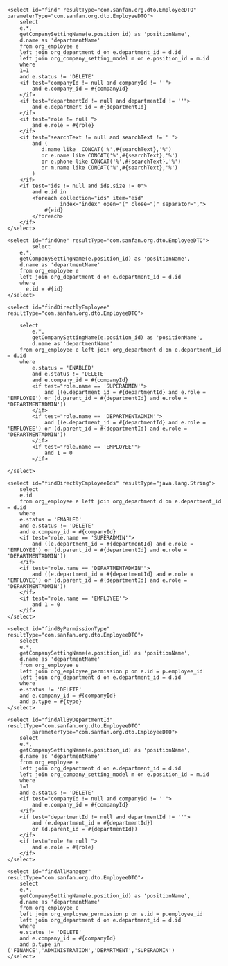 <?xml version="1.0" encoding="UTF-8" ?>
<!DOCTYPE mapper
		PUBLIC "-//mybatis.org//DTD Mapper 3.0//EN"
		"http://mybatis.org/dtd/mybatis-3-mapper.dtd">
<mapper namespace="com.sanfan.org.dao.EmployeeDao">


	<select id="find" resultType="com.sanfan.org.dto.EmployeeDTO" parameterType="com.sanfan.org.dto.EmployeeDTO">
		select
		e.*,
		getCompanySettingName(e.position_id) as 'positionName',
		d.name as 'departmentName'
		from org_employee e
		left join org_department d on e.department_id = d.id
		left join org_company_setting_model m on e.position_id = m.id
		where
		1=1
		and e.status != 'DELETE'
		<if test="companyId != null and companyId != ''">
			and e.company_id = #{companyId}
		</if>
		<if test="departmentId != null and departmentId != ''">
			and e.department_id = #{departmentId}
		</if>
		<if test="role != null ">
			and e.role = #{role}
		</if>
		<if test="searchText != null and searchText !='' ">
			and (
			   d.name like  CONCAT('%',#{searchText},'%')
			   or e.name like CONCAT('%',#{searchText},'%')
			   or e.phone like CONCAT('%',#{searchText},'%')
			   or m.name like CONCAT('%',#{searchText},'%')
			)
		</if>
		<if test="ids != null and ids.size != 0">
			and e.id in
			<foreach collection="ids" item="eid"
					 index="index" open="(" close=")" separator=",">
				#{eid}
			</foreach>
		</if>
	</select>

	<select id="findOne" resultType="com.sanfan.org.dto.EmployeeDTO">
			select
		e.*,
		getCompanySettingName(e.position_id) as 'positionName',
		d.name as 'departmentName'
		from org_employee e
		left join org_department d on e.department_id = d.id
		where
		  e.id = #{id}
	</select>

    <select id="findDirectlyEmployee" resultType="com.sanfan.org.dto.EmployeeDTO">

		select
			e.*,
			getCompanySettingName(e.position_id) as 'positionName',
			d.name as 'departmentName'
		from org_employee e left join org_department d on e.department_id = d.id
		where
			e.status = 'ENABLED'
			and e.status != 'DELETE'
			and e.company_id = #{companyId}
			<if test="role.name == 'SUPERADMIN'">
				and ((e.department_id = #{departmentId} and e.role = 'EMPLOYEE') or (d.parent_id = #{departmentId} and e.role = 'DEPARTMENTADMIN'))
			</if>
			<if test="role.name == 'DEPARTMENTADMIN'">
				and ((e.department_id = #{departmentId} and e.role = 'EMPLOYEE') or (d.parent_id = #{departmentId} and e.role = 'DEPARTMENTADMIN'))
			</if>
			<if test="role.name == 'EMPLOYEE'">
				and 1 = 0
			</if>

	</select>

	<select id="findDirectlyEmployeeIds" resultType="java.lang.String">
		select
		e.id
		from org_employee e left join org_department d on e.department_id = d.id
		where
		e.status = 'ENABLED'
		and e.status != 'DELETE'
		and e.company_id = #{companyId}
		<if test="role.name == 'SUPERADMIN'">
			and ((e.department_id = #{departmentId} and e.role = 'EMPLOYEE') or (d.parent_id = #{departmentId} and e.role = 'DEPARTMENTADMIN'))
		</if>
		<if test="role.name == 'DEPARTMENTADMIN'">
			and ((e.department_id = #{departmentId} and e.role = 'EMPLOYEE') or (d.parent_id = #{departmentId} and e.role = 'DEPARTMENTADMIN'))
		</if>
		<if test="role.name == 'EMPLOYEE'">
			and 1 = 0
		</if>
	</select>

	<select id="findByPermissionType" resultType="com.sanfan.org.dto.EmployeeDTO">
		select
		e.*,
		getCompanySettingName(e.position_id) as 'positionName',
		d.name as 'departmentName'
		from org_employee e
		left join org_employee_permission p on e.id = p.employee_id
		left join org_department d on e.department_id = d.id
		where
		e.status != 'DELETE'
		and e.company_id = #{companyId}
		and p.type = #{type}
	</select>

	<select id="findAllByDepartmentId" resultType="com.sanfan.org.dto.EmployeeDTO"
			parameterType="com.sanfan.org.dto.EmployeeDTO">
		select
		e.*,
		getCompanySettingName(e.position_id) as 'positionName',
		d.name as 'departmentName'
		from org_employee e
		left join org_department d on e.department_id = d.id
		left join org_company_setting_model m on e.position_id = m.id
		where
		1=1
		and e.status != 'DELETE'
		<if test="companyId != null and companyId != ''">
			and e.company_id = #{companyId}
		</if>
		<if test="departmentId != null and departmentId != ''">
			and (e.department_id = #{departmentId})
			or (d.parent_id = #{departmentId})
		</if>
		<if test="role != null ">
			and e.role = #{role}
		</if>
	</select>

	<select id="findAllManager" resultType="com.sanfan.org.dto.EmployeeDTO">
		select
		e.*,
		getCompanySettingName(e.position_id) as 'positionName',
		d.name as 'departmentName'
		from org_employee e
		left join org_employee_permission p on e.id = p.employee_id
		left join org_department d on e.department_id = d.id
		where
		e.status != 'DELETE'
		and e.company_id = #{companyId}
		and p.type in ('FINANCE','ADMINISTRATION','DEPARTMENT','SUPERADMIN')
	</select>

</mapper>
